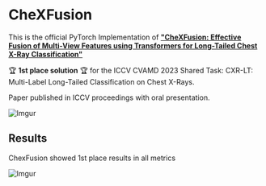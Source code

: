 # CheXFusion

This is the official PyTorch Implementation of [**"CheXFusion: Effective Fusion of Multi-View Features using Transformers for Long-Tailed Chest X-Ray Classification"**](https://arxiv.org/abs/2308.03968)

:trophy: **1st place solution** :trophy: for the ICCV CVAMD 2023 Shared Task: CXR-LT: Multi-Label Long-Tailed Classification on Chest X-Rays.

Paper published in ICCV proceedings with oral presentation.

![Imgur](https://i.imgur.com/wsC9vQP.png)

## Results

ChexFusion showed 1st place results in all metrics

![Imgur](https://imgur.com/fRv7HoF.png)
